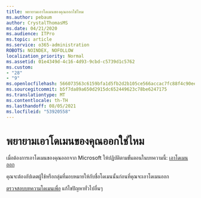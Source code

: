 ```yaml
---
title: พยายามเอาโดเมนของคุณออกใช่ไหม
ms.author: pebaum
author: CrystalThomasMS
ms.date: 04/21/2020
ms.audience: ITPro
ms.topic: article
ms.service: o365-administration
ROBOTS: NOINDEX, NOFOLLOW
localization_priority: Normal
ms.assetid: 01e4349d-4c16-4d93-9cbd-c5739d1c5762
ms.custom:
- "28"
- "9"
ms.openlocfilehash: 566073563c6159bfa1d5fb2d2b105ce566accac7fc88f4c90ee1d8d41bbd061e
ms.sourcegitcommit: b5f7da89a650d2915dc652449623c78be6247175
ms.translationtype: MT
ms.contentlocale: th-TH
ms.lasthandoff: 08/05/2021
ms.locfileid: "53920558"
---
```

# <a name="trying-to-remove-your-domain"></a>พยายามเอาโดเมนของคุณออกใช่ไหม

เมื่อต้องการเอาโดเมนของคุณออกจาก Microsoft ให้ปฏิบัติตามขั้นตอนในบทความนี้: [เอาโดเมนออก](https://docs.microsoft.com/microsoft-365/admin/get-help-with-domains/remove-a-domain)
  
คุณจะต้องอัปเดตผู้ใช้หรือกลุ่มที่มอบหมายให้กับชื่อโดเมนนั้นก่อนที่คุณจะเอาโดเมนออก
  
[ตรวจสอบบทความโดเมนเพื่อ](https://docs.microsoft.com/microsoft-365/admin/get-help-with-domains/create-dns-records-at-any-dns-hosting-provider) แก้ไขปัญหาทั่วไปอื่นๆ
  